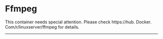 # Ffmpeg

This container needs special attention. Please check https://hub. Docker. Com/r/linuxserver/ffmpeg for details.

---